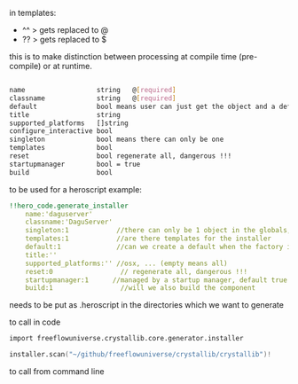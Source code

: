 in templates:

- ^^ > gets replaced to @
- ?? > gets replaced to $

this is to make distinction between processing at compile time (pre-compile) or at runtime.


```bash

name                  string   @[required]
classname             string   @[required]
default               bool means user can just get the object and a default will be created
title                 string
supported_platforms   []string
configure_interactive bool
singleton             bool means there can only be one
templates             bool
reset                 bool regenerate all, dangerous !!!
startupmanager        bool = true
build                 bool


```

to be used for a heroscript example:

```yaml
!!hero_code.generate_installer
    name:'daguserver' 
    classname:'DaguServer'
    singleton:1            //there can only be 1 object in the globals, is called 'default'
    templates:1            //are there templates for the installer
    default:1              //can we create a default when the factory is used
	title:''
	supported_platforms:'' //osx, ... (empty means all)
	reset:0                 // regenerate all, dangerous !!!
	startupmanager:1      //managed by a startup manager, default true
    build:1                 //will we also build the component
```

needs to be put as .heroscript in the directories which we want to generate

to call in code

```v
import freeflowuniverse.crystallib.core.generator.installer

installer.scan("~/github/freeflowuniverse/crystallib/crystallib")!


```

to call from command line


```bash

```